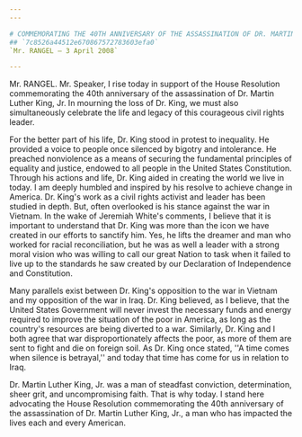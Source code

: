 ```yaml
---
---

# COMMEMORATING THE 40TH ANNIVERSARY OF THE ASSASSINATION OF DR. MARTIN  LUTHER KING, JR.
## `7c8526a44512e670867572783603efa0`
`Mr. RANGEL — 3 April 2008`

---
```



Mr. RANGEL. Mr. Speaker, I rise today in support of the House 
Resolution commemorating the 40th anniversary of the assassination of 
Dr. Martin Luther King, Jr. In mourning the loss of Dr. King, we must 
also simultaneously celebrate the life and legacy of this courageous 
civil rights leader.

For the better part of his life, Dr. King stood in protest to 
inequality. He provided a voice to people once silenced by bigotry and 
intolerance. He preached nonviolence as a means of securing the 
fundamental principles of equality and justice, endowed to all people 
in the United States Constitution. Through his actions and life, Dr. 
King aided in creating the world we live in today. I am deeply humbled 
and inspired by his resolve to achieve change in America. Dr. King's 
work as a civil rights activist and leader has been studied in depth. 
But, often overlooked is his stance against the war in Vietnam. In the 
wake of Jeremiah White's comments, I believe that it is important to 
understand that Dr. King was more than the icon we have created in our 
efforts to sanctify him. Yes, he lifts the dreamer and man who worked 
for racial reconciliation, but he was as well a leader with a strong 
moral vision who was willing to call our great Nation to task when it 
failed to live up to the standards he saw created by our Declaration of 
Independence and Constitution.

Many parallels exist between Dr. King's opposition to the war in 
Vietnam and my opposition of the war in Iraq. Dr. King believed, as I 
believe, that the United States Government will never invest the 
necessary funds and energy required to improve the situation of the 
poor in America, as long as the country's resources are being diverted 
to a war. Similarly, Dr. King and I both agree that war 
disproportionately affects the poor, as more of them are sent to fight 
and die on foreign soil. As Dr. King once stated, ''A time comes when 
silence is betrayal,'' and today that time has come for us in relation 
to Iraq.

Dr. Martin Luther King, Jr. was a man of steadfast conviction, 
determination, sheer grit, and uncompromising faith. That is why today. 
I stand here advocating the House Resolution commemorating the 40th 
anniversary of the assassination of Dr. Martin Luther King, Jr., a man 
who has impacted the lives each and every American.
